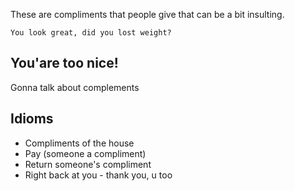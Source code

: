 These are compliments that people give that can be a bit insulting.

	You look great, did you lost weight?

## You'are too nice!
Gonna talk about complements

## Idioms
- Compliments of the house
- Pay (someone a compliment)
- Return someone's compliment
- Right back at you - thank you, u too